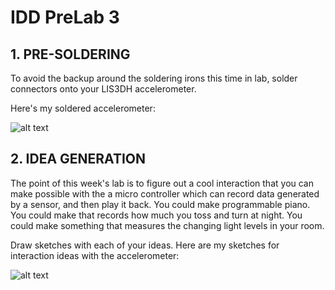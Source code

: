 # IDD PreLab 3

## 1. PRE-SOLDERING

To avoid the backup around the soldering irons this time in lab, solder connectors onto your LIS3DH accelerometer.

Here's my soldered accelerometer:

![alt text](https://github.com/fpdaiber/IDD_PreLab3/blob/master/IMG_2367.jpg)


## 2. IDEA GENERATION

The point of this week's lab is to figure out a cool interaction that you can make possible with the a micro controller which can record data generated by a sensor, and then play it back. You could make programmable piano. You could make that records how much you toss and turn at night. You could make something that measures the changing light levels in your room.

Draw sketches with each of your ideas. Here are my sketches for interaction ideas with the accelerometer:

![alt text](https://github.com/fpdaiber/IDD_PreLab3/blob/master/IMG_2368.jpg)
